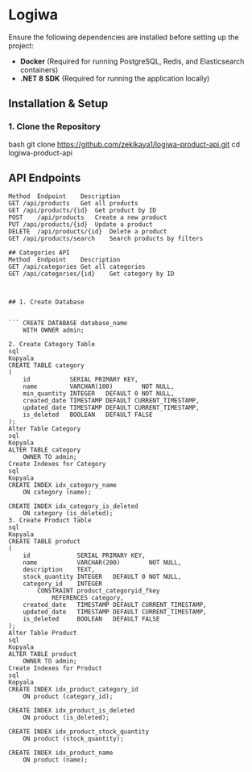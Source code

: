 # Logiwa


Ensure the following dependencies are installed before setting up the project:

- **Docker** (Required for running PostgreSQL, Redis, and Elasticsearch containers)
- **.NET 8 SDK** (Required for running the application locally) 

## Installation & Setup

### 1. Clone the Repository
bash
git clone https://github.com/zekikaya1/logiwa-product-api.git
cd logiwa-product-api


## API Endpoints
``` Products API
Method	Endpoint	Description
GET	/api/products	Get all products
GET	/api/products/{id}	Get product by ID
POST	/api/products	Create a new product
PUT	/api/products/{id}	Update a product
DELETE	/api/products/{id}	Delete a product
GET	/api/products/search	Search products by filters

## Categories API
Method	Endpoint	Description
GET	/api/categories	Get all categories
GET	/api/categories/{id}	Get category by ID

 

## 1. Create Database

 
``` CREATE DATABASE database_name
    WITH OWNER admin;

2. Create Category Table
sql
Kopyala
CREATE TABLE category
(
    id           SERIAL PRIMARY KEY,
    name         VARCHAR(100)        NOT NULL,
    min_quantity INTEGER   DEFAULT 0 NOT NULL,
    created_date TIMESTAMP DEFAULT CURRENT_TIMESTAMP,
    updated_date TIMESTAMP DEFAULT CURRENT_TIMESTAMP,
    is_deleted   BOOLEAN   DEFAULT FALSE
);
Alter Table Category
sql
Kopyala
ALTER TABLE category
    OWNER TO admin;
Create Indexes for Category
sql
Kopyala
CREATE INDEX idx_category_name
    ON category (name);

CREATE INDEX idx_category_is_deleted
    ON category (is_deleted);
3. Create Product Table
sql
Kopyala
CREATE TABLE product
(
    id             SERIAL PRIMARY KEY,
    name           VARCHAR(200)        NOT NULL,
    description    TEXT,
    stock_quantity INTEGER   DEFAULT 0 NOT NULL,
    category_id    INTEGER
        CONSTRAINT product_categoryid_fkey
            REFERENCES category,
    created_date   TIMESTAMP DEFAULT CURRENT_TIMESTAMP,
    updated_date   TIMESTAMP DEFAULT CURRENT_TIMESTAMP,
    is_deleted     BOOLEAN   DEFAULT FALSE
);
Alter Table Product
sql
Kopyala
ALTER TABLE product
    OWNER TO admin;
Create Indexes for Product
sql
Kopyala
CREATE INDEX idx_product_category_id
    ON product (category_id);

CREATE INDEX idx_product_is_deleted
    ON product (is_deleted);

CREATE INDEX idx_product_stock_quantity
    ON product (stock_quantity);

CREATE INDEX idx_product_name
    ON product (name); 



